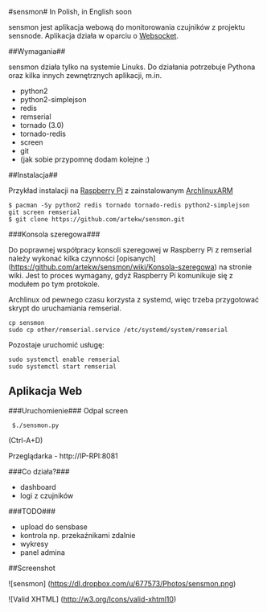 #sensmon#
In Polish, in English soon

sensmon jest aplikacja webową do monitorowania czujników z projektu sensnode. Aplikacja działa w oparciu o [Websocket](http://pl.wikipedia.org/wiki/WebSocket).

##Wymagania##

sensmon działa tylko na systemie Linuks. Do działania potrzebuje Pythona oraz kilka innych zewnętrznych aplikacji, m.in.

- python2
- python2-simplejson
- redis
- remserial
- tornado (3.0)
- tornado-redis
- screen
- git
- (jak sobie przypomnę dodam kolejne :)


##Instalacja##

Przykład instalacji na [Raspberry Pi](http://raspberrypi.org) z zainstalowanym [ArchlinuxARM](http://archlinuxarm.org)

    $ pacman -Sy python2 redis tornado tornado-redis python2-simplejson git screen remserial
    $ git clone https://github.com/artekw/sensmon.git


###Konsola szeregowa###

Do poprawnej współpracy konsoli szeregowej w Raspberry Pi z remserial należy wykonać kilka czynności [opisanych] (https://github.com/artekw/sensmon/wiki/Konsola-szeregowa) na stronie wiki. Jest to proces wymagany, gdyż Raspberry Pi komunikuje się z modułem po tym protokole.

Archlinux od pewnego czasu korzysta z systemd, więc trzeba przygotować skrypt do uruchamiania remserial.

    cp sensmon
    sudo cp other/remserial.service /etc/systemd/system/remserial

Pozostaje uruchomić usługę:

    sudo systemctl enable remserial
    sudo systemctl start remserial

## Aplikacja Web

###Uruchomienie###
Odpal screen

     $./sensmon.py

(Ctrl-A+D)

Przeglądarka - http://IP-RPI:8081

###Co działa?###

- dashboard
- logi z czujników

###TODO###

- upload do sensbase
- kontrola np. przekaźnikami zdalnie
- wykresy
- panel admina

##Screenshot

![sensmon] (https://dl.dropbox.com/u/677573/Photos/sensmon.png)


![Valid XHTML] (http://w3.org/Icons/valid-xhtml10)